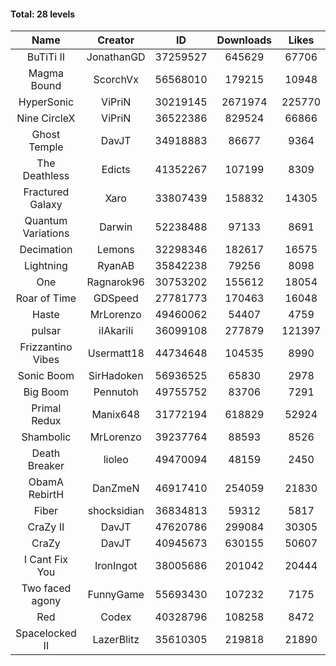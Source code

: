 #### Total: 28 levels

| Name | Creator | ID | Downloads | Likes |
|:---:|:---:|:---:|:---:|:---:|
| BuTiTi II | JonathanGD | 37259527 | 645629 | 67706
| Magma Bound | ScorchVx | 56568010 | 179215 | 10948
| HyperSonic | ViPriN | 30219145 | 2671974 | 225770
| Nine CircleX | ViPriN | 36522386 | 829524 | 66866
| Ghost Temple | DavJT | 34918883 | 86677 | 9364
| The Deathless | Edicts | 41352267 | 107199 | 8309
| Fractured Galaxy  | Xaro | 33807439 | 158832 | 14305
| Quantum Variations | Darwin | 52238488 | 97133 | 8691
| Decimation | Lemons | 32298346 | 182617 | 16575
| Lightning | RyanAB | 35842238 | 79256 | 8098
| One | Ragnarok96 | 30753202 | 155612 | 18054
| Roar of Time | GDSpeed | 27781773 | 170463 | 16048
| Haste | MrLorenzo | 49460062 | 54407 | 4759
| pulsar | iIAkariIi | 36099108 | 277879 | 121397
| Frizzantino Vibes | Usermatt18 | 44734648 | 104535 | 8990
| Sonic Boom | SirHadoken | 56936525 | 65830 | 2978
| Big Boom | Pennutoh | 49755752 | 83706 | 7291
| Primal Redux | Manix648 | 31772194 | 618829 | 52924
| Shambolic | MrLorenzo | 39237764 | 88593 | 8526
| Death Breaker | lioleo | 49470094 | 48159 | 2450
| ObamA RebirtH | DanZmeN | 46917410 | 254059 | 21830
| Fiber | shocksidian | 36834813 | 59312 | 5817
| CraZy II | DavJT | 47620786 | 299084 | 30305
| CraZy | DavJT | 40945673 | 630155 | 50607
| I Cant Fix You | IronIngot | 38005686 | 201042 | 20444
| Two faced agony | FunnyGame | 55693430 | 107232 | 7175
| Red | Codex | 40328796 | 108258 | 8472
| Spacelocked II | LazerBlitz | 35610305 | 219818 | 21890
